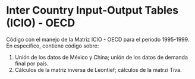 # Inter Country Input-Output Tables (ICIO) - OECD
Código con el manejo de la Matriz ICIO - OECD para el periodo 1995-1999.
En específico, contiene código sobre:
  1. Unión de los datos de México y China; unión de los datos de demanda final por país.
  2. Cálculos de la matriz inversa de Leontief; cálculos de la matrzi Tiva.
